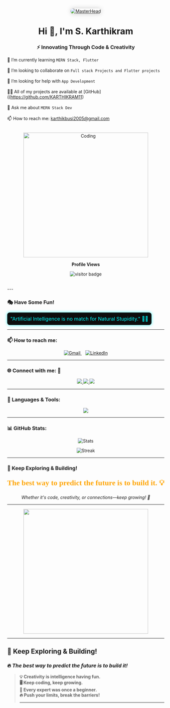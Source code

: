<!-- Master Head Image -->
<p align="center">
  <a href="https://KARTHIKRAM11.io">
    <img src="https://i.imgur.com/V7EKIeBr.jpg" alt="MasterHead" style="border-radius: 10px; box-shadow: 0px 0px 15px rgba(0,0,0,0.2);" />
  </a>
</p>

<h1 align="center">Hi 👋, I'm S. Karthikram</h1>
<h3 align="center">⚡ Innovating Through Code & Creativity</h3>

<!-- Animated Coding GIF -->
🌱 I’m currently learning `MERN Stack, Flutter`<br><br>
👯 I’m looking to collaborate on `Full stack Projects and Flutter projects`<br><br>
🤝 I’m looking for help with `App Development`<br><br>
👨‍💻 All of my projects are available at [GitHub]((https://github.com/KARTHIKRAM11)<br><br>
💬 Ask me about `MERN Stack Dev`<br><br>
📫 How to reach me: karthikbusi2005@gmail.com<br><br>
<p align="center">
  <img alt="Coding" width="400" src="https://camo.githubusercontent.com/4d9f5ecceb711eec6e2018f38a5677dc657c9738d4a65ba3b928c41c0a45b439/68747470733a2f2f6d69726f2e6d656469756d2e636f6d2f6d61782f313336302f302a37513379765349765f7430696f4a2d5a2e676966">
</p>

<p align="center"><b>Profile Views</b></p>
<p align="center"><img src="https://profile-counter.glitch.me/karthikram11/count.svg" alt="visitor badge"/></p>
<br/>
---

### 🎭 Have Some Fun!
<p align="center">
  <div style="padding: 10px; background: #0d0d0d; color: #00FFFF; font-size: 16px; border-radius: 8px; display: inline-block; box-shadow: 0px 0px 10px rgba(0,255,255,0.8);">
    "Artificial Intelligence is no match  
    for Natural Stupidity." 🤖😂
  </div>
</p>


---

### 📫 How to reach me:
<p align="center">
  <a href="mailto:karthikbusi2005@gmail.com">
    <img src="https://img.shields.io/badge/Gmail-D14836?style=for-the-badge&logo=gmail&logoColor=white" alt="Gmail" />
  </a>
  &nbsp;&nbsp;
  <a href="https://www.linkedin.com/in/karthik-ram-539657308/" target="_blank">
    <img src="https://img.shields.io/badge/LinkedIn-0077B5?style=for-the-badge&logo=linkedin&logoColor=white" alt="LinkedIn" />
  </a>
</p>


---

### 🌐 **Connect with me:** 🎉
<p align="center">
  <a href="https://linkedin.com/in/karthikram" target="blank">
    <img src="https://img.shields.io/badge/-LinkedIn-0077B5?style=for-the-badge&logo=linkedin&logoColor=white"/>
  </a>
  <a href="mailto:karthikbusi2005@gmail.com" target="blank">
    <img src="https://img.shields.io/badge/Gmail-D14836?style=for-the-badge&logo=gmail&logoColor=white"/>
  </a>
  <a href="https://github.com/karthikram11" target="blank">
    <img src="https://img.shields.io/badge/GitHub-181717?style=for-the-badge&logo=github&logoColor=white"/>
  </a>
</p>

---

### 🎨 **Languages & Tools:**

<p align="center">
  <img src="https://skillicons.dev/icons?i=c,cpp,java,html,css,js,react,nodejs,mongodb,vscode,github,git&theme=dark" />
</p>

---

### 📊 **GitHub Stats:**
<p align="center">
  <img src="https://github-readme-stats.vercel.app/api?username=karthikram11&show_icons=true&locale=en&theme=radical" alt="Stats"/>
</p>

<p align="center">
  <img src="https://github-readme-streak-stats.herokuapp.com/?user=karthikram11&theme=radical" alt="Streak"/>
</p>

---

### 🚀 Keep Exploring & Building!
<p align="center" style="font-family: cursive; font-size: 24px; color: #FFA500;">
  <strong>The best way to predict the future is to build it. 💡</strong>
</p>
<p align="center"><em>Whether it's code, creativity, or connections—keep growing! 🚀</em></p>


---

<p align="center">
  <img src="https://media.giphy.com/media/ZVik7pBtu9dNS/giphy.gif" width="400px" />
</p>

---

## 🚀 Keep Exploring & Building!  

### 🔥 *The best way to predict the future is to build it!*  

> **💡 Creativity is intelligence having fun.**  
> **🖥️ Keep coding, keep growing.**  
> **🎯 Every expert was once a beginner.**  
> **🔥 Push your limits, break the barriers!**
>
> ---
>





